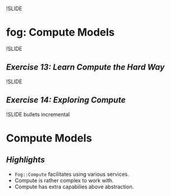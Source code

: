 !SLIDE
# fog: Compute Models

!SLIDE
## *Exercise 13: Learn Compute the Hard Way*

!SLIDE
## *Exercise 14: Exploring Compute*

!SLIDE bullets incremental
# Compute Models
## *Highlights*

* `Fog::Compute` facilitates using various services.
* Compute is rather complex to work with.
* Compute has extra capabilies above abstraction.
